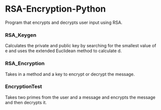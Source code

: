 # RSA-Encryption-Python
Program that encrypts and decrypts user input using RSA.

### RSA_Keygen
Calculates the private and public key by searching for the smallest value of e and uses the extended Euclidean method to calculate d.

### RSA_Encryption
Takes in a method and a key to encrypt or decrypt the message.

### EncryptionTest
Takes two primes from the user and a message and encrypts the message and then decrypts it.
